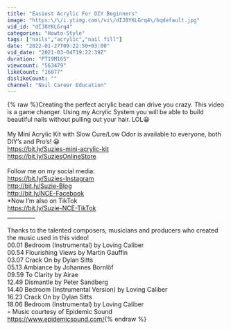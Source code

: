 ```yaml
---
title: "Easiest Acrylic For DIY Beginners"
image: "https:\/\/i.ytimg.com\/vi\/dIJ8YKLGrq4\/hqdefault.jpg"
vid_id: "dIJ8YKLGrq4"
categories: "Howto-Style"
tags: ["nails","acrylic","nail fill"]
date: "2022-01-27T09:22:50+03:00"
vid_date: "2021-03-04T19:22:39Z"
duration: "PT19M16S"
viewcount: "563479"
likeCount: "16077"
dislikeCount: ""
channel: "Nail Career Education"
---
```

{% raw %}Creating the perfect acrylic bead can drive you crazy. This video is a game changer. Using my Acrylic System you will be able to build beautiful nails without pulling out your hair. LOL😀<br /><br />My Mini Acrylic Kit with Slow Cure/Low Odor is available to everyone, both DIY’s and Pro’s!  😀<br /><a rel="nofollow" target="blank" href="https://bit.ly/Suzies-mini-acrylic-kit">https://bit.ly/Suzies-mini-acrylic-kit</a><br /><a rel="nofollow" target="blank" href="https://bit.ly/SuziesOnlineStore">https://bit.ly/SuziesOnlineStore</a><br /><br />Follow me on my social media:<br /><a rel="nofollow" target="blank" href="https://bit.ly/Suzies-Instagram">https://bit.ly/Suzies-Instagram</a><br /><a rel="nofollow" target="blank" href="http://bit.ly/Suzie-Blog">http://bit.ly/Suzie-Blog</a><br /><a rel="nofollow" target="blank" href="http://bit.ly/NCE-Facebook">http://bit.ly/NCE-Facebook</a><br />*Now I’m also on TikTok<br /><a rel="nofollow" target="blank" href="https://bit.ly/Suzie-NCE-TikTok">https://bit.ly/Suzie-NCE-TikTok</a><br />__________<br /><br />Thanks to the talented composers, musicians and producers who created the music used in this video!<br />00.01 Bedroom (Instrumental) by Loving Caliber<br />00.54 Flourishing Views by Martin Gauffin<br />03.07 Crack On by Dylan Sitts<br />05.13 Ambiance by Johannes Bornlöf<br />09.59 To Clarity by Airae<br />12.49 Dismantle by Peter Sandberg<br />14.40 Bedroom (Instrumental Version) by Loving Caliber<br />16.23 Crack On by Dylan Sitts <br />18.06 Bedroom (Instrumental) by Loving Caliber<br />◦  Music courtesy of Epidemic Sound<br /><a rel="nofollow" target="blank" href="https://www.epidemicsound.com/">https://www.epidemicsound.com/</a>{% endraw %}
